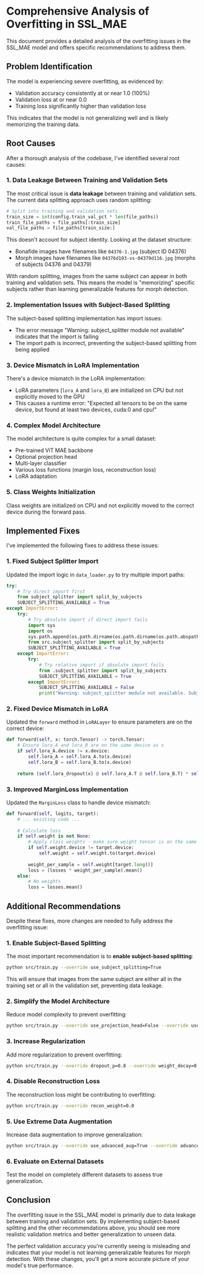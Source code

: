 # Comprehensive Analysis of Overfitting in SSL_MAE

This document provides a detailed analysis of the overfitting issues in the SSL_MAE model and offers specific recommendations to address them.

## Problem Identification

The model is experiencing severe overfitting, as evidenced by:
- Validation accuracy consistently at or near 1.0 (100%)
- Validation loss at or near 0.0
- Training loss significantly higher than validation loss

This indicates that the model is not generalizing well and is likely memorizing the training data.

## Root Causes

After a thorough analysis of the codebase, I've identified several root causes:

### 1. Data Leakage Between Training and Validation Sets

The most critical issue is **data leakage** between training and validation sets. The current data splitting approach uses random splitting:

```python
# Split into training and validation sets
train_size = int(config.train_val_pct * len(file_paths))
train_file_paths = file_paths[:train_size]
val_file_paths = file_paths[train_size:]
```

This doesn't account for subject identity. Looking at the dataset structure:
- Bonafide images have filenames like `04376-1.jpg` (subject ID 04376)
- Morph images have filenames like `04376d103-vs-04379d116.jpg` (morphs of subjects 04376 and 04379)

With random splitting, images from the same subject can appear in both training and validation sets. This means the model is "memorizing" specific subjects rather than learning generalizable features for morph detection.

### 2. Implementation Issues with Subject-Based Splitting

The subject-based splitting implementation has import issues:
- The error message "Warning: subject_splitter module not available" indicates that the import is failing
- The import path is incorrect, preventing the subject-based splitting from being applied

### 3. Device Mismatch in LoRA Implementation

There's a device mismatch in the LoRA implementation:
- LoRA parameters (`lora_A` and `lora_B`) are initialized on CPU but not explicitly moved to the GPU
- This causes a runtime error: "Expected all tensors to be on the same device, but found at least two devices, cuda:0 and cpu!"

### 4. Complex Model Architecture

The model architecture is quite complex for a small dataset:
- Pre-trained ViT MAE backbone
- Optional projection head
- Multi-layer classifier
- Various loss functions (margin loss, reconstruction loss)
- LoRA adaptation

### 5. Class Weights Initialization

Class weights are initialized on CPU and not explicitly moved to the correct device during the forward pass.

## Implemented Fixes

I've implemented the following fixes to address these issues:

### 1. Fixed Subject Splitter Import

Updated the import logic in `data_loader.py` to try multiple import paths:

```python
try:
    # Try direct import first
    from subject_splitter import split_by_subjects
    SUBJECT_SPLITTING_AVAILABLE = True
except ImportError:
    try:
        # Try absolute import if direct import fails
        import sys
        import os
        sys.path.append(os.path.dirname(os.path.dirname(os.path.abspath(__file__))))
        from src.subject_splitter import split_by_subjects
        SUBJECT_SPLITTING_AVAILABLE = True
    except ImportError:
        try:
            # Try relative import if absolute import fails
            from .subject_splitter import split_by_subjects
            SUBJECT_SPLITTING_AVAILABLE = True
        except ImportError:
            SUBJECT_SPLITTING_AVAILABLE = False
            print("Warning: subject_splitter module not available. Subject-based splitting will be disabled.")
```

### 2. Fixed Device Mismatch in LoRA

Updated the `forward` method in `LoRALayer` to ensure parameters are on the correct device:

```python
def forward(self, x: torch.Tensor) -> torch.Tensor:
    # Ensure lora_A and lora_B are on the same device as x
    if self.lora_A.device != x.device:
        self.lora_A = self.lora_A.to(x.device)
        self.lora_B = self.lora_B.to(x.device)
        
    return (self.lora_dropout(x) @ self.lora_A.T @ self.lora_B.T) * self.scaling
```

### 3. Improved MarginLoss Implementation

Updated the `MarginLoss` class to handle device mismatch:

```python
def forward(self, logits, target):
    # ... existing code ...
    
    # Calculate loss
    if self.weight is not None:
        # Apply class weights - make sure weight tensor is on the same device as target
        if self.weight.device != target.device:
            self.weight = self.weight.to(target.device)
        
        weight_per_sample = self.weight[target.long()]
        loss = (losses * weight_per_sample).mean()
    else:
        # No weights
        loss = losses.mean()
```

## Additional Recommendations

Despite these fixes, more changes are needed to fully address the overfitting issue:

### 1. Enable Subject-Based Splitting

The most important recommendation is to **enable subject-based splitting**:

```bash
python src/train.py --override use_subject_splitting=True
```

This will ensure that images from the same subject are either all in the training set or all in the validation set, preventing data leakage.

### 2. Simplify the Model Architecture

Reduce model complexity to prevent overfitting:

```bash
python src/train.py --override use_projection_head=False --override use_improved_classifier=False
```

### 3. Increase Regularization

Add more regularization to prevent overfitting:

```bash
python src/train.py --override dropout_p=0.8 --override weight_decay=0.1
```

### 4. Disable Reconstruction Loss

The reconstruction loss might be contributing to overfitting:

```bash
python src/train.py --override recon_weight=0.0
```

### 5. Use Extreme Data Augmentation

Increase data augmentation to improve generalization:

```bash
python src/train.py --override use_advanced_aug=True --override advanced_aug_magnitude=10
```

### 6. Evaluate on External Datasets

Test the model on completely different datasets to assess true generalization.

## Conclusion

The overfitting issue in the SSL_MAE model is primarily due to data leakage between training and validation sets. By implementing subject-based splitting and the other recommendations above, you should see more realistic validation metrics and better generalization to unseen data.

The perfect validation accuracy you're currently seeing is misleading and indicates that your model is not learning generalizable features for morph detection. With these changes, you'll get a more accurate picture of your model's true performance.
